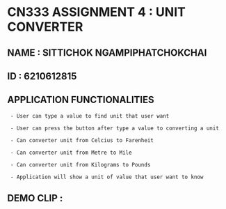 # CN333 ASSIGNMENT 4 : UNIT CONVERTER

## NAME : SITTICHOK NGAMPIPHATCHOKCHAI

## ID : 6210612815

## APPLICATION FUNCTIONALITIES
     - User can type a value to find unit that user want
     
     - User can press the button after type a value to converting a unit

     - Can converter unit from Celcius to Farenheit
     
     - Can converter unit from Metre to Mile
     
     - Can converter unit from Kilograms to Pounds
     
     - Application will show a unit of value that user want to know
    
## DEMO CLIP : 
    
